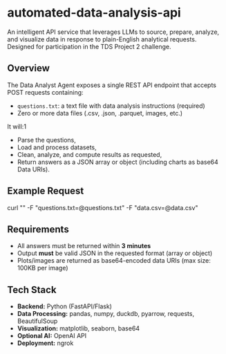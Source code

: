 # automated-data-analysis-api

An intelligent API service that leverages LLMs to source, prepare, analyze, and visualize data in response to plain-English analytical requests. Designed for participation in the TDS Project 2 challenge.

## Overview

The Data Analyst Agent exposes a single REST API endpoint that accepts POST requests containing:
- `questions.txt`: a text file with data analysis instructions (required)
- Zero or more data files (.csv, .json, .parquet, images, etc.)

It will:1
- Parse the questions,
- Load and process datasets,
- Clean, analyze, and compute results as requested,
- Return answers as a JSON array or object (including charts as base64 Data URIs).

## Example Request

curl "<api-endpoint>"
-F "questions.txt=@questions.txt"
-F "data.csv=@data.csv"

## Requirements

- All answers must be returned within **3 minutes**
- Output **must** be valid JSON in the requested format (array or object)
- Plots/images are returned as base64-encoded data URIs (max size: 100KB per image)

## Tech Stack

- **Backend:** Python (FastAPI/Flask)
- **Data Processing:** pandas, numpy, duckdb, pyarrow, requests, BeautifulSoup
- **Visualization:** matplotlib, seaborn, base64
- **Optional AI:** OpenAI API 
- **Deployment:** ngrok

